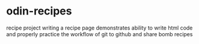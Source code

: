 # odin-recipes
recipe project
writing a recipe page 
demonstrates ability to write html code and properly
practice the workflow of git to github
and share bomb recipes